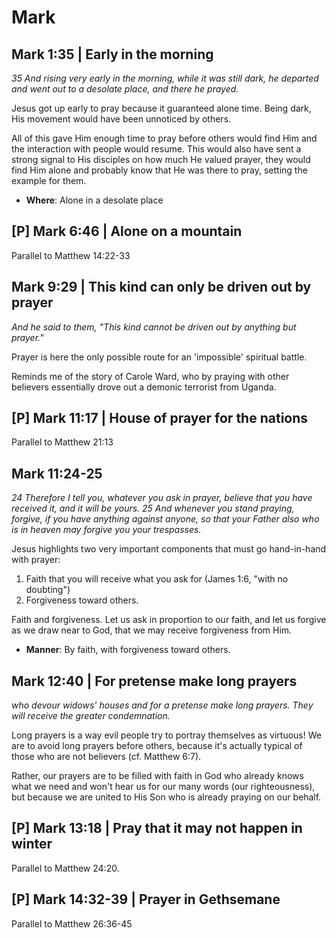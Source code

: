 # Mark

## Mark 1:35 | Early in the morning

*35 And rising very early in the morning, while it was still dark, he departed and went out to a desolate place, and there he prayed.*

Jesus got up early to pray because it guaranteed alone time.
Being dark, His movement would have been unnoticed by others. 

All of this gave Him enough time to pray before others would find Him and the interaction with people would resume.
This would also have sent a strong signal to His disciples on how much He valued prayer, they would find Him alone and probably know that He was there to pray, setting the example for them.

- **Where**: Alone in a desolate place

## [P] Mark 6:46 | Alone on a mountain 

Parallel to Matthew 14:22-33

## Mark 9:29 | This kind can only be driven out by prayer

*And he said to them, "This kind cannot be driven out by anything but prayer."*

Prayer is here the only possible route for an 'impossible' spiritual battle.

Reminds me of the story of Carole Ward, who by praying with other believers essentially drove out a demonic terrorist from Uganda.

## [P] Mark 11:17 | House of prayer for the nations

Parallel to Matthew 21:13

## Mark 11:24-25

*24 Therefore I tell you, whatever you ask in prayer, believe that you have received it, and it will be yours.*
*25 And whenever you stand praying, forgive, if you have anything against anyone, so that your Father also who is in heaven may forgive you your trespasses.*

Jesus highlights two very important components that must go hand-in-hand with prayer: 

1. Faith that you will receive what you ask for (James 1:6, "with no doubting")
2. Forgiveness toward others.

Faith and forgiveness.
Let us ask in proportion to our faith, and let us forgive as we draw near to God, that we may receive forgiveness from Him.

- **Manner**: By faith, with forgiveness toward others.

## Mark 12:40 | For pretense make long prayers

*who devour widows' houses and for a pretense make long prayers. They will receive the greater condemnation.*

Long prayers is a way evil people try to portray themselves as virtuous!
We are to avoid long prayers before others, because it's actually typical of those who are not believers (cf. Matthew 6:7).

Rather, our prayers are to be filled with faith in God who already knows what we need and won't hear us for our many words (our righteousness), but because we are united to His Son who is already praying on our behalf.

## [P] Mark 13:18 | Pray that it may not happen in winter

Parallel to Matthew 24:20.

## [P] Mark 14:32-39 | Prayer in Gethsemane

Parallel to Matthew 26:36-45
